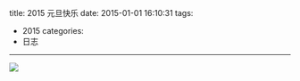 title: 2015 元旦快乐
date: 2015-01-01 16:10:31
tags:
- 2015
categories:
- 日志
---

![](/images/happy-new-year-2015.jpg)
